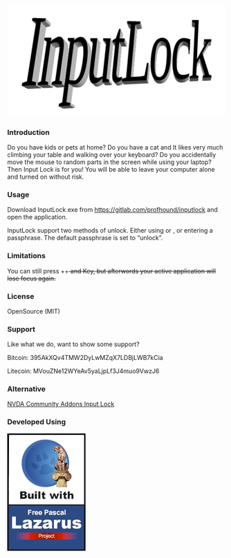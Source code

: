 ![InputLock](inputlock-logo.png)

### Introduction

Do you have kids or pets at home? Do you have a cat and It likes very much climbing your table and walking over your keyboard? Do you accidentally move the mouse to random parts in the screen while using your laptop? Then Input Lock is for you! You will be able to leave your computer alone and turned on without risk.

### Usage

Download InputLock.exe from https://gitlab.com/profhound/inputlock and open the application.

InputLock support two methods of unlock. Either using <Enter> or <Esc>, or entering a passphrase. The default passphrase is set to “unlock”.

### Limitations

You can still press <Ctrl>+<Alt>+<Del> and <Win> Key, but afterwords your active application will lose focus again.

### License

OpenSource (MIT)

### Support

Like what we do, want to show some support?

Bitcoin: 395AkXQv4TMW2DyLwMZqX7LDBjLWB7kCia 

Litecoin: MVouZNe12WYeAv5yaLjpLf3J4muo9VwzJ6

### Alternative

[NVDA Community Addons Input Lock](https://addons.nvda-project.org/addons/inputLock.en.html)

### Developed Using

![Powered by Lazarus](powered_by_graphic.jpg)